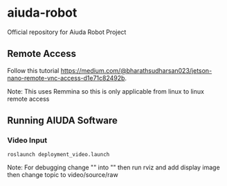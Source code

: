 # aiuda-robot
Official repository for Aiuda Robot Project

## Remote Access
Follow this tutorial https://medium.com/@bharathsudharsan023/jetson-nano-remote-vnc-access-d1e71c82492b.

Note: This uses Remmina so this is only applicable from linux to linux remote access

## Running AIUDA Software
### Video Input
```
roslaunch deployment_video.launch
```
Note: 
For debugging change "<arg name="input" default="csi://0"/>" into "<arg name="input" default="file:///home/aiudabot/AIUDA_PACKAGES/barangay_video.mp4"/>" then run rviz and add display image then change topic to video/source/raw

